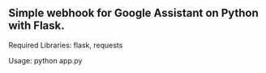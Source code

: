 ## Simple webhook for Google Assistant on Python with Flask.

Required Libraries: flask, requests

Usage:
python app.py
